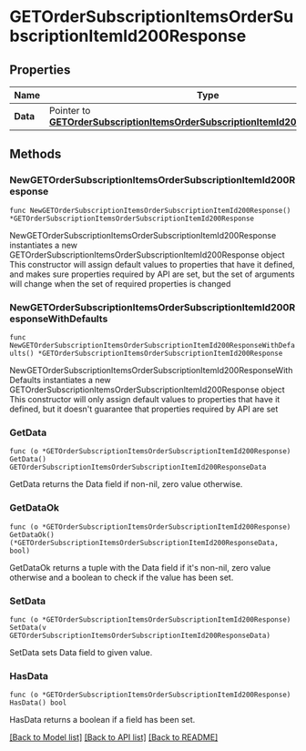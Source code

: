 # GETOrderSubscriptionItemsOrderSubscriptionItemId200Response

## Properties

Name | Type | Description | Notes
------------ | ------------- | ------------- | -------------
**Data** | Pointer to [**GETOrderSubscriptionItemsOrderSubscriptionItemId200ResponseData**](GETOrderSubscriptionItemsOrderSubscriptionItemId200ResponseData.md) |  | [optional] 

## Methods

### NewGETOrderSubscriptionItemsOrderSubscriptionItemId200Response

`func NewGETOrderSubscriptionItemsOrderSubscriptionItemId200Response() *GETOrderSubscriptionItemsOrderSubscriptionItemId200Response`

NewGETOrderSubscriptionItemsOrderSubscriptionItemId200Response instantiates a new GETOrderSubscriptionItemsOrderSubscriptionItemId200Response object
This constructor will assign default values to properties that have it defined,
and makes sure properties required by API are set, but the set of arguments
will change when the set of required properties is changed

### NewGETOrderSubscriptionItemsOrderSubscriptionItemId200ResponseWithDefaults

`func NewGETOrderSubscriptionItemsOrderSubscriptionItemId200ResponseWithDefaults() *GETOrderSubscriptionItemsOrderSubscriptionItemId200Response`

NewGETOrderSubscriptionItemsOrderSubscriptionItemId200ResponseWithDefaults instantiates a new GETOrderSubscriptionItemsOrderSubscriptionItemId200Response object
This constructor will only assign default values to properties that have it defined,
but it doesn't guarantee that properties required by API are set

### GetData

`func (o *GETOrderSubscriptionItemsOrderSubscriptionItemId200Response) GetData() GETOrderSubscriptionItemsOrderSubscriptionItemId200ResponseData`

GetData returns the Data field if non-nil, zero value otherwise.

### GetDataOk

`func (o *GETOrderSubscriptionItemsOrderSubscriptionItemId200Response) GetDataOk() (*GETOrderSubscriptionItemsOrderSubscriptionItemId200ResponseData, bool)`

GetDataOk returns a tuple with the Data field if it's non-nil, zero value otherwise
and a boolean to check if the value has been set.

### SetData

`func (o *GETOrderSubscriptionItemsOrderSubscriptionItemId200Response) SetData(v GETOrderSubscriptionItemsOrderSubscriptionItemId200ResponseData)`

SetData sets Data field to given value.

### HasData

`func (o *GETOrderSubscriptionItemsOrderSubscriptionItemId200Response) HasData() bool`

HasData returns a boolean if a field has been set.


[[Back to Model list]](../README.md#documentation-for-models) [[Back to API list]](../README.md#documentation-for-api-endpoints) [[Back to README]](../README.md)


